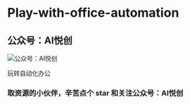 # Play-with-office-automation

## 公众号：AI悦创

![公众号：AI悦创](公众号：AI悦创)

玩转自动化办公

### 取资源的小伙伴，辛苦点个 star 和关注公众号：AI悦创
